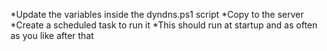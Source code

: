 *Update the variables inside the dyndns.ps1 script
*Copy to the server
*Create a scheduled task to run it
*This should run at startup and as often as you like after that
